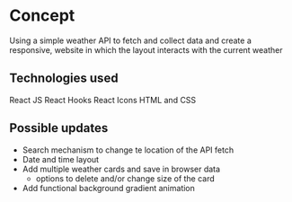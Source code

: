 # Concept

Using a simple weather API to fetch and collect data and create a responsive, website in which the layout interacts with the current weather

## Technologies used

React JS
    React Hooks
    React Icons
HTML and CSS

## Possible updates

- Search mechanism to change te location of the API fetch
- Date and time layout
- Add multiple weather cards and save in browser data
    - options to delete and/or change size of the card
- Add functional background gradient animation


